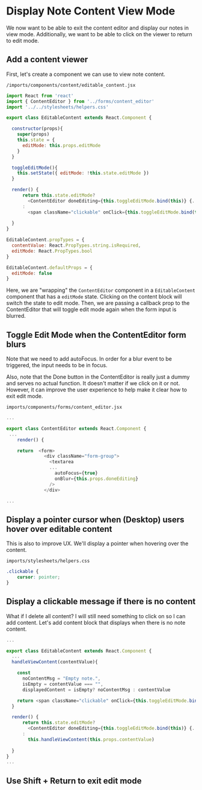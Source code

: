 # Display Note Content View Mode

We now want to be able to exit the content editor and display our notes in view mode.  Additionally, we want to be able to click on the viewer to return to edit mode.

## Add a content viewer
First, let's create a component we can use to view note content.

``` /imports/components/content/editable_content.jsx ```

```js
import React from 'react'
import { ContentEditor } from '../forms/content_editor'
import '../../stylesheets/helpers.css'

export class EditableContent extends React.Component {

  constructor(props){
    super(props)
    this.state = {
      editMode: this.props.editMode
    }
  }

  toggleEditMode(){
    this.setState({ editMode: !this.state.editMode })
  }

  render() {
      return this.state.editMode?
        <ContentEditor doneEditing={this.toggleEditMode.bind(this)} {...this.props}  />
      :
        <span className="clickable" onClick={this.toggleEditMode.bind(this)}>{this.props.contentValue}</span>
        
  }
}

EditableContent.propTypes = { 
  contentValue: React.PropTypes.string.isRequired,
  editMode: React.PropTypes.bool
}

EditableContent.defaultProps = {
  editMode: false
}
```

Here, we are "wrapping" the ``` ContentEditor ``` component in a ``` EditableContent ``` component that has a  ```editMode``` state.  Clicking on the content block will switch the state to edit mode.  Then, we are passing a callback prop to the ContentEditor that will toggle edit mode again when the form input is blurred.

## Toggle Edit Mode when the ContentEditor form blurs

Note that we need to add autoFocus. In order for a blur event to be triggered, the input needs to be in focus.

Also, note that the Done button in the ContentEditor is really just a dummy and serves no actual function.  It doesn't matter if we click on it or not.  However, it can improve the user experience to help make it clear how to exit edit mode.

``` imports/components/forms/content_editor.jsx ```

```js
...

export class ContentEditor extends React.Component {
 ...
	render() {

    return  <form>
              <div className="form-group">
                <textarea
                ...
                  autoFocus={true}
                  onBlur={this.props.doneEditing}
                />
              </div>

...
```

## Display a pointer cursor when (Desktop) users hover over editable content
This is also to improve UX.  We'll display a pointer when hovering over the content.

``` imports/stylesheets/helpers.css ```

```css
.clickable {
	cursor: pointer;
}
```

## Display a clickable message if there is no content

What if I delete all content?  I will still need something to click on so I can add content.  Let's add content block that displays when there is no note content.

```js
...

export class EditableContent extends React.Component {
  ...
  handleViewContent(contentValue){

    const 
      noContentMsg = "Empty note.",
      isEmpty = contentValue === "",
      displayedContent = isEmpty? noContentMsg : contentValue

    return <span className="clickable" onClick={this.toggleEditMode.bind(this)}>{displayedContent}</span>
  }

  render() {
      return this.state.editMode?
        <ContentEditor doneEditing={this.toggleEditMode.bind(this)} {...this.props}  />
      :
        this.handleViewContent(this.props.contentValue)
        
  }
}
...
```


## Use Shift + Return to exit edit mode



